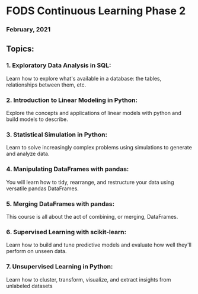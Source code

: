 # FODS Continuous Learning Phase 2

### February, 2021

## Topics:

### 1. Exploratory Data Analysis in SQL:

Learn how to explore what's available in a database: the tables, relationships between them, etc.

### 2. Introduction to Linear Modeling in Python:

Explore the concepts and applications of linear models with python and build models to describe.

### 3. Statistical Simulation in Python:

Learn to solve increasingly complex problems using simulations to generate and analyze data.

### 4. Manipulating DataFrames with pandas:

You will learn how to tidy, rearrange, and restructure your data using versatile pandas DataFrames.

### 5. Merging DataFrames with pandas:
This course is all about the act of combining, or merging, DataFrames.

### 6. Supervised Learning with scikit-learn:

Learn how to build and tune predictive models and evaluate how well they'll perform on unseen data.

### 7. Unsupervised Learning in Python:

Learn how to cluster, transform, visualize, and extract insights from unlabeled datasets


